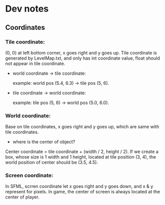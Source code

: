 # Dev notes

## Coordinates

### Tile coordinate:

(0, 0) at left bottom corner, x goes right and y goes up. Tile coordinate is generated by LevelMap.txt, 
and only has int coordinate value, float should not appear in tile coordinate.

- world coordinate -> tile coordinate:

    example: world pos (5.4, 6.3) -> tile pos (5, 6).


- tile coordinate -> world coordinate:

    example: tile pos (5, 6) -> world pos (5.0, 6.0).

### World coordinate:

Base on tile coordinates, x goes right and y goes up, which are same with tile coordinates.

- where is the center of object?
  
Center coordinate = tile coordinate + (width / 2, height / 2). 
If we create a box, whose size is 1 width and 1 height, located at tile position (3, 4), 
the world position of center should be (3.5, 4.5).

### Screen coordinate:

In SFML, scrren coordinate let x goes right and y goes down, and x & y represent for pixels.
In game, the center of screen is always located at the center of player.
